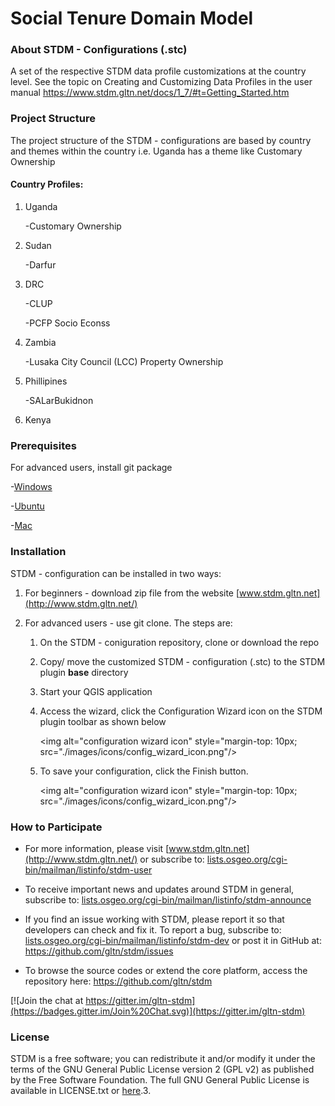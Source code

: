 **Social Tenure Domain Model**
==============================

### About STDM - Configurations (.stc)
A set of the respective STDM data profile customizations at the country level. See the topic on Creating and Customizing Data Profiles in the user manual https://www.stdm.gltn.net/docs/1_7/#t=Getting_Started.htm


### Project Structure

The project structure of the STDM - configurations are based by country and themes within the country i.e. Uganda has a theme like Customary Ownership

#### Country Profiles:
1. Uganda
	
	-Customary Ownership

2. Sudan

	-Darfur 

3. DRC
	
	-CLUP

	-PCFP Socio Econss


4. Zambia
	
	-Lusaka City Council (LCC) Property Ownership


5. Phillipines
	
	-SALarBukidnon

6. Kenya

### Prerequisites

For advanced users, install git package

-[Windows](https://www.atlassian.com/git/tutorials/install-git#windows)

-[Ubuntu](https://www.atlassian.com/git/tutorials/install-git#linux)

-[Mac](https://www.atlassian.com/git/tutorials/install-git#mac-os-x)

### Installation

STDM - configuration can be installed in two ways:

1. For beginners - download zip file from the website [www.stdm.gltn.net](http://www.stdm.gltn.net/)

2. For advanced users - use git clone. The steps are:
		
	1. On the STDM - coniguration repository, clone or download the repo

    2. Copy/ move the customized STDM - configuration (.stc) to the STDM plugin **base** directory

	3. Start your QGIS application

	4. Access the wizard, click the Configuration Wizard icon on the STDM plugin toolbar as shown below
		
		<img alt="configuration wizard icon" style="margin-top: 10px; src="./images/icons/config_wizard_icon.png"/>

	5. To save your configuration, click the Finish button.

    	<img alt="configuration wizard icon" style="margin-top: 10px; src="./images/icons/config_wizard_icon.png"/>

### How to Participate

-   For more information, please visit [www.stdm.gltn.net](http://www.stdm.gltn.net/) or subscribe to: [lists.osgeo.org/cgi-bin/mailman/listinfo/stdm-user](http://lists.osgeo.org/cgi-bin/mailman/listinfo/stdm-user)

-   To receive important news and updates around STDM in general, subscribe to: [lists.osgeo.org/cgi-bin/mailman/listinfo/stdm-announce](http://lists.osgeo.org/cgi-bin/mailman/listinfo/stdm-announce)

-   If you find an issue working with STDM, please report it so that developers can check and fix it. To report a bug, subscribe to: [lists.osgeo.org/cgi-bin/mailman/listinfo/stdm-dev](http://lists.osgeo.org/cgi-bin/mailman/listinfo/stdm-dev) or post it in GitHub at: <https://github.com/gltn/stdm/issues>

-   To browse the source codes or extend the core platform, access the repository here: <https://github.com/gltn/stdm>

[![Join the chat at https://gitter.im/gltn-stdm](https://badges.gitter.im/Join%20Chat.svg)](https://gitter.im/gltn-stdm)


### License

STDM is a free software; you can redistribute it and/or modify it under the terms of the GNU General Public License version 2 (GPL v2) as published by the Free Software Foundation. The full GNU General Public License is available in LICENSE.txt or [here](http://www.gnu.org/licenses/gpl-2.0.html).3.